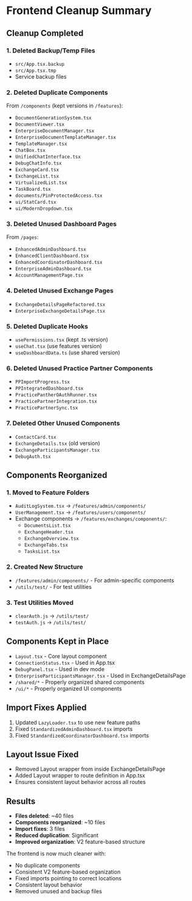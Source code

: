 # Frontend Cleanup Summary

## Cleanup Completed

### 1. Deleted Backup/Temp Files
- `src/App.tsx.backup`
- `src/App.tsx.tmp`
- Service backup files

### 2. Deleted Duplicate Components
From `/components` (kept versions in `/features`):
- `DocumentGenerationSystem.tsx`
- `DocumentViewer.tsx`
- `EnterpriseDocumentManager.tsx`
- `EnterpriseDocumentTemplateManager.tsx`
- `TemplateManager.tsx`
- `ChatBox.tsx`
- `UnifiedChatInterface.tsx`
- `DebugChatInfo.tsx`
- `ExchangeCard.tsx`
- `ExchangeList.tsx`
- `VirtualizedList.tsx`
- `TaskBoard.tsx`
- `documents/PinProtectedAccess.tsx`
- `ui/StatCard.tsx`
- `ui/ModernDropdown.tsx`

### 3. Deleted Unused Dashboard Pages
From `/pages`:
- `EnhancedAdminDashboard.tsx`
- `EnhancedClientDashboard.tsx`
- `EnhancedCoordinatorDashboard.tsx`
- `EnterpriseAdminDashboard.tsx`
- `AccountManagementPage.tsx`

### 4. Deleted Unused Exchange Pages
- `ExchangeDetailsPageRefactored.tsx`
- `EnterpriseExchangeDetailsPage.tsx`

### 5. Deleted Duplicate Hooks
- `usePermissions.tsx` (kept .ts version)
- `useChat.tsx` (use features version)
- `useDashboardData.ts` (use shared version)

### 6. Deleted Unused Practice Partner Components
- `PPImportProgress.tsx`
- `PPIntegratedDashboard.tsx`
- `PracticePantherOAuthRunner.tsx`
- `PracticePartnerIntegration.tsx`
- `PracticePartnerSync.tsx`

### 7. Deleted Other Unused Components
- `ContactCard.tsx`
- `ExchangeDetails.tsx` (old version)
- `ExchangeParticipantsManager.tsx`
- `DebugAuth.tsx`

## Components Reorganized

### 1. Moved to Feature Folders
- `AuditLogSystem.tsx` → `/features/admin/components/`
- `UserManagement.tsx` → `/features/users/components/`
- Exchange components → `/features/exchanges/components/`:
  - `DocumentsList.tsx`
  - `ExchangeHeader.tsx`
  - `ExchangeOverview.tsx`
  - `ExchangeTabs.tsx`
  - `TasksList.tsx`

### 2. Created New Structure
- `/features/admin/components/` - For admin-specific components
- `/utils/test/` - For test utilities

### 3. Test Utilities Moved
- `clearAuth.js` → `/utils/test/`
- `testAuth.js` → `/utils/test/`

## Components Kept in Place
- `Layout.tsx` - Core layout component
- `ConnectionStatus.tsx` - Used in App.tsx
- `DebugPanel.tsx` - Used in dev mode
- `EnterpriseParticipantsManager.tsx` - Used in ExchangeDetailsPage
- `/shared/*` - Properly organized shared components
- `/ui/*` - Properly organized UI components

## Import Fixes Applied
1. Updated `LazyLoader.tsx` to use new feature paths
2. Fixed `StandardizedAdminDashboard.tsx` imports
3. Fixed `StandardizedCoordinatorDashboard.tsx` imports

## Layout Issue Fixed
- Removed Layout wrapper from inside ExchangeDetailsPage
- Added Layout wrapper to route definition in App.tsx
- Ensures consistent layout behavior across all routes

## Results
- **Files deleted**: ~40 files
- **Components reorganized**: ~10 files
- **Import fixes**: 3 files
- **Reduced duplication**: Significant
- **Improved organization**: V2 feature-based structure

The frontend is now much cleaner with:
- No duplicate components
- Consistent V2 feature-based organization
- Fixed imports pointing to correct locations
- Consistent layout behavior
- Removed unused and backup files
